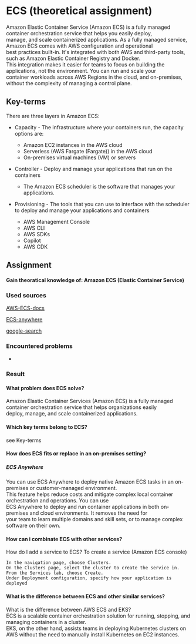 # ECS (theoretical assignment)
Amazon Elastic Container Service (Amazon ECS) is a fully managed container orchestration service that helps you easily deploy,   
manage, and scale containerized applications. As a fully managed service, Amazon ECS comes with AWS configuration and operational   
best practices built-in. It's integrated with both AWS and third-party tools, such as Amazon Elastic Container Registry and Docker.   
This integration makes it easier for teams to focus on building the applications, not the environment. You can run and scale your   
container workloads across AWS Regions in the cloud, and on-premises, without the complexity of managing a control plane.  

## Key-terms  
There are three layers in Amazon ECS:    
* Capacity - The infrastructure where your containers run, the capacity options are:  
    - Amazon EC2 instances in the AWS cloud  
    - Serverless (AWS Fargate (Fargate)) in the AWS cloud  
    - On-premises virtual machines (VM) or servers  

* Controller - Deploy and manage your applications that run on the containers  
    - The Amazon ECS scheduler is the software that manages your applications.  

* Provisioning - The tools that you can use to interface with the scheduler to deploy and manage your applications and containers  
    - AWS Management Console  
    - AWS CLI  
    - AWS SDKs  
    - Copilot   
    - AWS CDK  

## Assignment  
#### Gain theoratical knowledge of: Amazon ECS (Elastic Container Service)  

### Used sources  
[AWS-ECS-docs](https://docs.aws.amazon.com/AmazonECS/latest/developerguide/Welcome.html)  

[ECS-anywhere](https://docs.aws.amazon.com/prescriptive-guidance/latest/patterns/manage-on-premises-container-applications-by-setting-up-amazon-ecs-anywhere-with-the-aws-cdk.html)  

[google-search](https://www.google.com/search?client=firefox-b-d&q=the+difference+between+Amazon+ECS++and+Kubernetes)  

### Encountered problems  
-  

### Result  
#### What problem does ECS solve?  
Amazon Elastic Container Services (Amazon ECS) is a fully managed container orchestration service that helps organizations easily   
deploy, manage, and scale containerized applications.  

#### Which key terms belong to ECS?  
see Key-terms  

#### How does ECS fits or replace in an on-premises setting?  
##### ECS Anywhere  
You can use ECS Anywhere to deploy native Amazon ECS tasks in an on-premises or customer-managed environment.   
This feature helps reduce costs and mitigate complex local    container orchestration and operations. You can use   
ECS Anywhere to deploy and run container applications in both on-premises and cloud environments. It removes the need for     
your team to learn multiple domains and skill sets, or to manage complex software on their own.    

#### How can i combinate ECS with other services?    
How do I add a service to ECS?
To create a service (Amazon ECS console)

    In the navigation page, choose Clusters.
    On the Clusters page, select the cluster to create the service in.
    From the Services tab, choose Create.
    Under Deployment configuration, specify how your application is deployed

#### What is the difference between ECS and other similar services?    
What is the difference between AWS ECS and EKS?  
ECS is a scalable container orchestration solution for running, stopping, and managing containers in a cluster.   
EKS, on the other hand, assists teams in deploying Kubernetes clusters on AWS without the need to manually install Kubernetes on EC2 instances.  